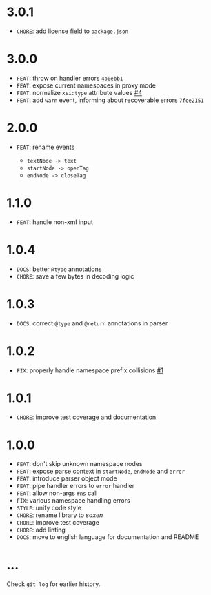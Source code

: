 # 3.0.1

* `CHORE`: add license field to `package.json`

# 3.0.0

* `FEAT`: throw on handler errors [`4b0ebb1`](https://github.com/nikku/saxen/commit/4b0ebb12edb6f98064f33f555d519f58a8ec3a63)
* `FEAT`: expose current namespaces in proxy mode
* `FEAT`: normalize `xsi:type` attribute values [#4](https://github.com/nikku/saxen/issues/4)
* `FEAT`: add `warn` event, informing about recoverable errors [`7fce2151`](https://github.com/nikku/saxen/commit/7fce2151acc9bf006feab6cb3d892a004504c6ce)

# 2.0.0

* `FEAT`: rename events

  * `textNode -> text`
  * `startNode -> openTag`
  * `endNode -> closeTag`

# 1.1.0

* `FEAT`: handle non-xml input

# 1.0.4

* `DOCS`: better `@type` annotations
* `CHORE`: save a few bytes in decoding logic

# 1.0.3

* `DOCS`: correct `@type` and `@return` annotations in parser

# 1.0.2

* `FIX`: properly handle namespace prefix collisions [#1](https://github.com/nikku/saxen/issues/1)

# 1.0.1

* `CHORE`: improve test coverage and documentation

# 1.0.0

* `FEAT`: don't skip unknown namespace nodes
* `FEAT`: expose parse context in `startNode`, `endNode` and `error`
* `FEAT`: introduce parser object mode
* `FEAT`: pipe handler errors to `error` handler
* `FEAT`: allow non-args `#ns` call
* `FIX`: various namespace handling errors
* `STYLE`: unify code style
* `CHORE`: rename library to _saxen_
* `CHORE`: improve test coverage
* `CHORE`: add linting
* `DOCS`: move to english language for documentation and README

# ...

Check `git log` for earlier history.